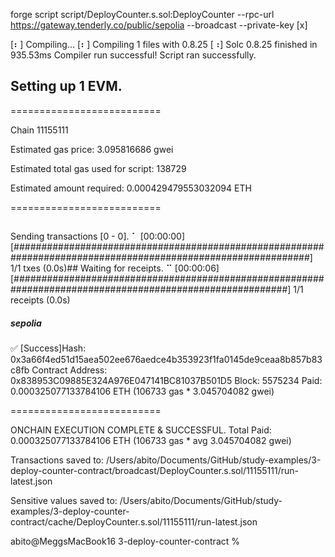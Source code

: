 forge script script/DeployCounter.s.sol:DeployCounter --rpc-url https://gateway.tenderly.co/public/sepolia --broadcast --private-key [x]

[⠆] Compiling...
[⠆] Compiling 1 files with 0.8.25
[⠰] Solc 0.8.25 finished in 935.53ms
Compiler run successful!
Script ran successfully.

## Setting up 1 EVM.

==========================

Chain 11155111

Estimated gas price: 3.095816686 gwei

Estimated total gas used for script: 138729

Estimated amount required: 0.000429479553032094 ETH

==========================
##
Sending transactions [0 - 0].
⠁ [00:00:00] [##############################################################################################################] 1/1 txes (0.0s)##
Waiting for receipts.
⠉ [00:00:06] [##########################################################################################################] 1/1 receipts (0.0s)
##### sepolia
✅  [Success]Hash: 0x3a66f4ed51d15aea502ee676aedce4b353923f1fa0145de9ceaa8b857b83c8fb
Contract Address: 0x838953C09885E324A976E047141BC81037B501D5
Block: 5575234
Paid: 0.000325077133784106 ETH (106733 gas * 3.045704082 gwei)



==========================

ONCHAIN EXECUTION COMPLETE & SUCCESSFUL.
Total Paid: 0.000325077133784106 ETH (106733 gas * avg 3.045704082 gwei)

Transactions saved to: /Users/abito/Documents/GitHub/study-examples/3-deploy-counter-contract/broadcast/DeployCounter.s.sol/11155111/run-latest.json

Sensitive values saved to: /Users/abito/Documents/GitHub/study-examples/3-deploy-counter-contract/cache/DeployCounter.s.sol/11155111/run-latest.json

abito@MeggsMacBook16 3-deploy-counter-contract % 